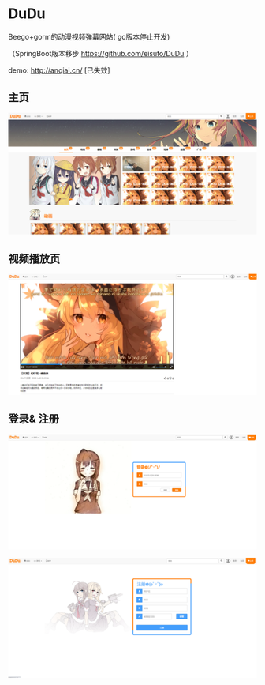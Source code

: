 # DuDu
Beego+gorm的动漫视频弹幕网站( go版本停止开发)

（SpringBoot版本移步 https://github.com/eisuto/DuDu ）

demo: http://anqiai.cn/ [已失效]

## 主页

![index_img](./dis/index_img.png)

## 视频播放页

![voide_img](./dis/voide_img.png)

## 登录& 注册

 ![login_img](./dis/login_img.png)

![register_img](./dis/register_img.png)